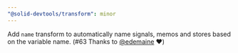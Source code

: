 ```yaml
---
"@solid-devtools/transform": minor
---
```


Add `name` transform to automatically name signals, memos and stores based on the variable name. (#63 Thanks to [@edemaine](https://github.com/edemaine) ❤️)
